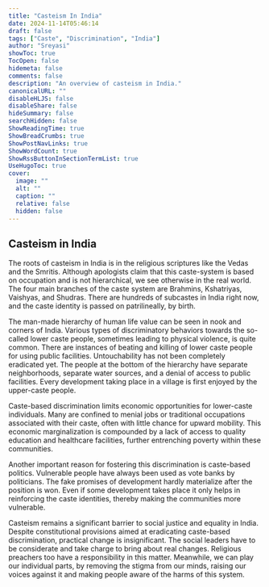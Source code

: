 ```yaml
---
title: "Casteism In India"
date: 2024-11-14T05:46:14
draft: false
tags: ["Caste", "Discrimination", "India"]
author: "Sreyasi"
showToc: true
TocOpen: false
hidemeta: false
comments: false
description: "An overview of casteism in India."
canonicalURL: ""
disableHLJS: false
disableShare: false
hideSummary: false
searchHidden: false
ShowReadingTime: true
ShowBreadCrumbs: true
ShowPostNavLinks: true
ShowWordCount: true
ShowRssButtonInSectionTermList: true
UseHugoToc: true
cover:
  image: ""
  alt: ""
  caption: ""
  relative: false
  hidden: false
---
```

## Casteism in India

The roots of casteism in India is in the religious scriptures like the Vedas and the Smritis. Although apologists claim that this caste-system is based on occupation and is not hierarchical, we see otherwise in the real world. The four main branches of the caste system are Brahmins, Kshatriyas, Vaishyas, and Shudras. There are hundreds of subcastes in India right now, and the caste identity is passed on patrilineally, by birth.

The man-made hierarchy of human life value can be seen in nook and corners of India. Various types of discriminatory behaviors towards the so-called lower caste people, sometimes leading to physical violence, is quite common. There are instances of beating and killing of lower caste people for using public facilities. Untouchability has not been completely eradicated yet. The people at the bottom of the hierarchy have separate neighborhoods, separate water sources, and a denial of access to public facilities. Every development taking place in a village is first enjoyed by the upper-caste people.

Caste-based discrimination limits economic opportunities for lower-caste individuals. Many are confined to menial jobs or traditional occupations associated with their caste, often with little chance for upward mobility. This economic marginalization is compounded by a lack of access to quality education and healthcare facilities, further entrenching poverty within these communities.

Another important reason for fostering this discrimination is caste-based politics. Vulnerable people have always been used as vote banks by politicians. The fake promises of development hardly materialize after the position is won. Even if some development takes place it only helps in reinforcing the caste identities, thereby making the communities more vulnerable.

Casteism remains a significant barrier to social justice and equality in India. Despite constitutional provisions aimed at eradicating caste-based discrimination, practical change is insignificant. The social leaders have to be considerate and take charge to bring about real changes. Religious preachers too have a responsibility in this matter. Meanwhile, we can play our individual parts, by removing the stigma from our minds, raising our voices against it and making people aware of the harms of this system.
